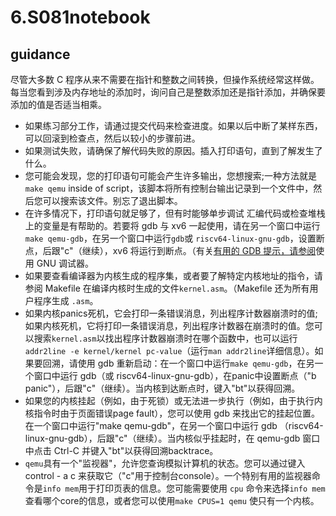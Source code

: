 # 6.S081notebook



## guidance

尽管大多数 C 程序从来不需要在指针和整数之间转换，但操作系统经常这样做。每当您看到涉及内存地址的添加时，询问自己是整数添加还是指针添加，并确保要添加的值是否适当相乘。

- 如果练习部分工作，请通过提交代码来检查进度。如果以后中断了某样东西，可以回滚到检查点，然后以较小的步骤前进。
- 如果测试失败，请确保了解代码失败的原因。插入打印语句，直到了解发生了什么。
- 您可能会发现，您的打印语句可能会产生许多输出，您想搜索;一种方法就是 `make qemu` inside of script，该脚本将所有控制台输出记录到一个文件中，然后您可以搜索该文件。别忘了退出脚本。
- 在许多情况下，打印语句就足够了，但有时能够单步调试 汇编代码或检查堆栈上的变量是有帮助的。若要将 gdb 与 xv6 一起使用，请在另一个窗口中运行 `make qemu-gdb`，在另一个窗口中运行`gdb`或 `riscv64-linux-gnu-gdb`，设置断点，后跟"c"（继续），xv6 将运行到断点。（有关[有用的 GDB 提示，请参阅](https://pdos.csail.mit.edu/6.828/2019/lec/gdb_slides.pdf)使用 GNU 调试器。
- 如果要查看编译器为内核生成的程序集，或者要了解特定内核地址的指令，请参阅 Makefile 在编译内核时生成的文件`kernel.asm`。（Makefile 还为所有用户程序生成 `.asm`。
- 如果内核panics死机，它会打印一条错误消息，列出程序计数器崩溃时的值;如果内核死机，它将打印一条错误消息，列出程序计数器在崩溃时的值。您可以搜索`kernel.asm`以找出程序计数器崩溃时在哪个函数中，也可以运行`addr2line -e kernel/kernel pc-value`（运行`man addr2line`详细信息）。如果要回溯，请使用 gdb 重新启动：在一个窗口中运行`make qemu-gdb`，在另一个窗口中运行 gdb（或 riscv64-linux-gnu-gdb），在panic中设置断点（"b panic"），后跟"c"（继续）。当内核到达断点时，键入"bt"以获得回溯。
- 如果您的内核挂起（例如，由于死锁）或无法进一步执行（例如，由于执行内核指令时由于页面错误page fault），您可以使用 gdb 来找出它的挂起位置。在一个窗口中运行"make qemu-gdb"，在另一个窗口中运行 gdb （riscv64-linux-gnu-gdb），后跟"c"（继续）。当内核似乎挂起时，在 qemu-gdb 窗口中点击 Ctrl-C 并键入"bt"以获得回溯backtrace。
- `qemu`具有一个"监视器"，允许您查询模拟计算机的状态。您可以通过键入 control - a c 来获取它（"c"用于控制台console）。一个特别有用的监视器命令是`info mem`用于打印页表的信息。您可能需要使用 `cpu` 命令来选择`info mem`查看哪个core的信息，或者您可以使用`make CPUS=1 qemu` 使只有一个内核。